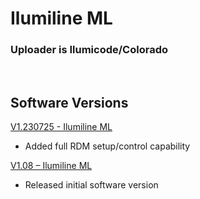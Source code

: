 # Ilumiline ML

### Uploader is Ilumicode/Colorado 
&nbsp;

## Software Versions

[V1.230725 - Ilumiline ML](https://github.com/CHAUVET-ILUMINARC/ILUMILINEML/blob/1072749d46e2a3da0731d6a944e428538e783e6e/firmware/V1.230725.zip)
- Added full RDM setup/control capability

[V1.08 – Ilumiline ML](https://github.com/CHAUVET-ILUMINARC/ILUMILINEML/blob/1072749d46e2a3da0731d6a944e428538e783e6e/firmware/V1.08_220301.zip)
- Released initial software version
